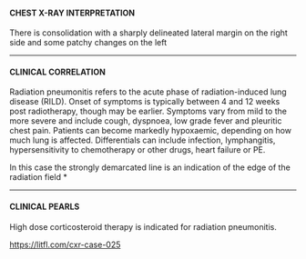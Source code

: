 #### CHEST X-RAY INTERPRETATION
There is consolidation with a sharply delineated lateral margin on the right side and some patchy changes on the left

---------------
#### CLINICAL CORRELATION
Radiation pneumonitis refers to the acute phase of radiation-induced lung disease (RILD). Onset of symptoms is typically between 4 and 12 weeks post radiotherapy, though may be earlier. Symptoms vary from mild to the more severe and include cough, dyspnoea, low grade fever and pleuritic chest pain. Patients can become markedly hypoxaemic, depending on how much lung is affected. Differentials can include infection, lymphangitis, hypersensitivity to chemotherapy or other drugs, heart failure or PE.

In this case the strongly demarcated line is an indication of the edge of the radiation field *

---------------
#### CLINICAL PEARLS
High dose corticosteroid therapy is indicated for radiation pneumonitis.


<https://litfl.com/cxr-case-025>